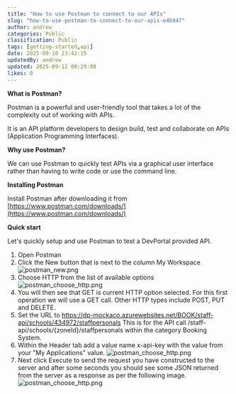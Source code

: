 ```yaml
---
title: "How to use Postman to connect to our APIs"
slug: "how-to-use-postman-to-connect-to-our-apis-e4b947"
author: andrew
categories: Public
classification: Public
tags: [getting-started,api]
date: 2025-09-10 23:42:15 
updatedBy: andrew
updated: 2025-09-12 00:29:08 
likes: 0
---
```



**What is Postman?**

Postman is a powerful and user-friendly tool that takes a lot of the complexity out of working with APIs.

It is an API platform developers to design build, test and collaborate on APIs (Application Programming Interfaces).

**Why use Postman?**

We can use Postman to quickly test APIs via a graphical user interface rather than having to write code or use the command line.

**Installing Postman**

Install Postman after downloading it from [https://www.postman.com/downloads/](https://www.postman.com/downloads/)

**Quick start**

Let's quickly setup and use Postman to test a DevPortal provided API.

1. Open Postman
2. Click the New button that is next to the column My Workspace  ![postman_new.png](https://sadevportal3.blob.core.windows.net/root/postman_new.png)
4. Choose HTTP from the list of available options
![postman_choose_http.png](https://sadevportal3.blob.core.windows.net/root/postman_choose_http.png)
6. You will then see that GET is current HTTP option selected. For this first operation we will use a GET call. Other HTTP types include POST, PUT and DELETE.
7. Set the URL to https://dp-mockaco.azurewebsites.net/BOOK/staff-api/schools/434972/staffpersonals
This is for the API call /staff-api/schools/{zoneId}/staffpersonals within the category Booking System.
8. Within the Header tab add a value name x-api-key with the value from your "My Applications" value. ![postman_choose_http.png](https://sadevportal3.blob.core.windows.net/root/postman_set_header.png)
10. Next click Execute to send the request you have constructed to the server and after some seconds you should see some JSON returned from the server as a response as per the following image.
 ![postman_choose_http.png](https://sadevportal3.blob.core.windows.net/root/postman_200_response.png)

